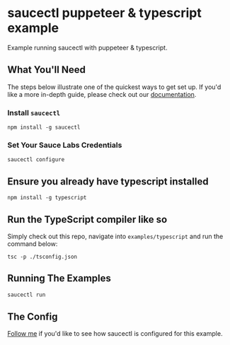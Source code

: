 # saucectl puppeteer & typescript example

Example running saucectl with puppeteer & typescript.

## What You'll Need

The steps below illustrate one of the quickest ways to get set up. If you'd like a more in-depth guide, please check out
our [documentation](https://docs.saucelabs.com/testrunner-toolkit/installation).

### Install `saucectl`

```shell
npm install -g saucectl
```

### Set Your Sauce Labs Credentials

```shell
saucectl configure
```

## Ensure you already have typescript installed

```shell
npm install -g typescript
```

## Run the TypeScript compiler like so

Simply check out this repo, navigate into `examples/typescript` and run the command below:

```shell
tsc -p ./tsconfig.json
```

## Running The Examples

```bash
saucectl run
```

## The Config

[Follow me](.sauce/config.yml) if you'd like to see how saucectl is configured for this example.
